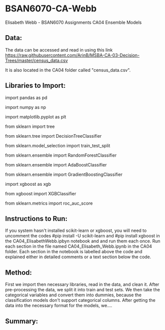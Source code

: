 # BSAN6070-CA-Webb
Elisabeth Webb - BSAN6070 Assignments
CA04 Ensemble Models

## Data: ##
The data can be accessed and read in using this link https://raw.githubusercontent.com/ArinB/MSBA-CA-03-Decision-Trees/master/census_data.csv

It is also located in the CA04 folder called "census_data.csv". 

## Libraries to Import: ##

import pandas as pd

import numpy as np

import matplotlib.pyplot as plt

from sklearn import tree

from sklearn.tree import DecisionTreeClassifier

from sklearn.model_selection import train_test_split

from sklearn.ensemble import RandomForestClassifier

from sklearn.ensemble import AdaBoostClassifier

from sklearn.ensemble import GradientBoostingClassifier 

import xgboost as xgb 

from xgboost import XGBClassifier

from sklearn.metrics import roc_auc_score

## Instructions to Run: ##

If you system hasn't installed scikit-learn or xgboost, you will need to uncomment the codes #pip install -U scikit-learn and #pip install xgboost in the CA04_ElisabethWebb.ipbyn notebook and and run them each once. Run each section in the file named CA04_Elisabeth_Webb.ipynb in the CA04 folder. Each section in the notebook is labelled above the code and explained either in detailed comments or a text section below the code. 

## Method: ##

First we import then necessary libraries, read in the data, and clean it. After pre-processing the data, we split it into train and test sets. We then take the categorical variables and convert them into dummies, because the classification models don't support categorical columns. After getting the data into the necessary format for the models, we....


## Summary: ##


